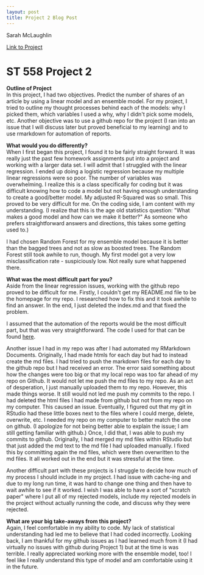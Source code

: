 ```yaml
---
layout: post
title: Project 2 Blog Post
---
```

Sarah McLaughlin 

[Link to Project](https://sarahmclaughlin.github.io/ST558_Project_2/)   

# ST 558 Project 2

**Outline of Project**  
In this project, I had two objectives. Predict the number of shares of an article by using a linear model and an ensemble model. For my project, I tried to outline my thought processes behind each of the models: why I picked them, which variables I used a why, why I didn't pick some models, etc. Another objective was to use a github repo for the project (I ran into an issue that I will discuss later but proved beneficial to my learning) and to use rmarkdown for automation of reports. 

**What would you do differently?**  
When I first began this project, I found it to be fairly straight forward. It was really just the past few homework assignments put into a project and working with a larger data set. I will admit that I struggled with the linear regression. I ended up doing a logistic regression because my multiple linear regressions were so poor. The number of variables was overwhelming. I realize this is a class specifically for coding but it was difficult knowing how to code a model but not having enough understanding to create a good/better model. My adjusted R-Squared was so small. This proved to be very difficult for me. On the coding side, I am content with my understanding. (I realize that this is the age old statistics question: "What makes a good model and how can we make it better?" As someone who prefers straightforward answers and directions, this takes some getting used to.)  

I had chosen Random Forest for my ensemble model because it is better than the bagged trees and not as slow as boosted trees. The Random Forest still took awhile to run, though. My first model got a very low misclassification rate - suspiciously low. Not really sure what happened there.  

**What was the most difficult part for you?**  
Aside from the linear regression issues, working with the github repo proved to be difficult for me. Firstly, I couldn't get my README.md file to be the homepage for my repo. I researched how to fix this and it took awhile to find an answer. In the end, I just deleted the index.md and that fixed the problem. 

I assumed that the automation of the reports would be the most difficult part, but that was very straightforward. The code I used for that can be found [here](https://sarahmclaughlin.github.io/ST558_Project_2/Render-Code.html). 

Another issue I had in my repo was after I had automated my RMarkdown Documents. Originally, I had made htmls for each day but had to instead create the md files. I had tried to push the markdown files for each day to the github repo but I had received an error. The error said something about how the changes were too big or that my local repo was too far ahead of my repo on Github. It would not let me push the md files to my repo. As an act of desperation, I just manually uploaded them to my repo. However, this made things worse. It still would not led me push my commits to the repo. I had deleted the html files I had made from github but not from my repo on my computer. This caused an issue. Eventually, I figured out that my git in RStudio had these little boxes next to the files where I could merge, delete, overwrite, etc. I needed my repo on my computer to better match the one on github. (I apologize for not being better able to explain the issue; I am still getting familiar with github.) Once, I did that, I was able to push my commits to github. Originally, I had merged my md files within RStudio but that just added the md text to the md file I had uploaded manually. I fixed this by committing again the md files, which were then overwritten to the md files. It all worked out in the end but it was stressful at the time.  

Another difficult part with these projects is I struggle to decide how much of my process I should include in my project. I had issue with cache-ing and due to my long run time, it was hard to change one thing and then have to wait awhile to see if it worked. I wish I was able to have a sort of "scratch paper" where I put all of my rejected models, include my rejected models in the project without actually running the code, and discuss why they were rejected. 

**What are your big take-aways from this project?**  
Again, I feel comfortable in my ability to code. My lack of statistical understanding had led me to believe that I had coded incorrectly. Looking back, I am thankful for my github issues as I had learned much from it (I had virtually no issues with github during Project 1) but at the time is was terrible. I really appreciated working more with the ensemble model, too! I feel like I really understand this type of model and am comfortable using it in the future.  
